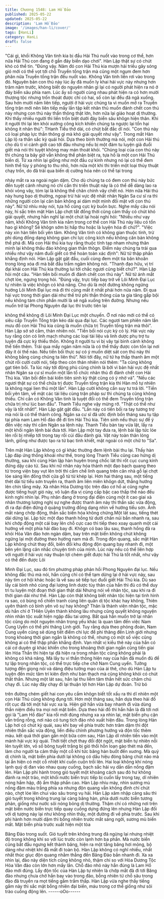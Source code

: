 ```yaml
---
title: Chương 1548: Lam Hồ Đảo
published: 2025-05-22
updated: 2025-05-22
description: 'Lam Hồ Đảo'
image: '/images/han-li/cover/'
tags: [HanLi]
category: HanLi
draft: false
---
```


"Cái gì, khối Không Vân tinh kia bị đầu Hải Thú nuốt vào trong cơ
thể, hơn nữa Hải Thú con đang ở gần đáy biển dạo chơi". Hàn
Lập thật sự có chút khó có thể tin.
"Đúng vậy. Năm đó con Hải Thú kia mượn hải triều gây sóng gió
mới có thể vọt tới chỗ Truyền tống trận mà cũng một ngụm đem
hơn phân nửa Truyền tống trận đều nuốt vào. Không Vân tinh liền
rơi vào trong đó. Nguyên bản con thú này lúc ấy đã muốn ly khai
hải vực này nhưng hơn trăm năm trước, không biết do nguyên
nhân gì lại có người phát hiện ra nó ở đáy biển sâu phía nam.
Lúc ấy số người cùng nhau phát hiện ra có hơn mười thượng tộc
nhưng trốn thoát được chỉ có hai, số còn lại đều đã ngã xuống.
Sau hơn mười năm liên tiếp, người ở hải vực chúng ta vì muốn
mở ra Truyền tống trận mới nên liên tiếp mấy lần tập kết nhân thủ
muốn đánh chết con thú này nhưng con thú này thần thông thật
lớn, hơn nữa lại giảo hoạt dị thường. Khi thấy nhiều người thì liền
trốn biệt dưới đáy biển sâu khôgn hiện thân. Khi ít người thì lại lén
khỏi xướng công kích khiến chúng ta ngược lại tổn hại không ít
nhân thủ": THanh Tiểu thở dài, có chút bất đắc dĩ nói.
"Con thú này có loại pháp lực thần thông gì mà khó giải quyết như
vậy". Trong mắt Hàn Lập lộ ra thần sắc kỳ quái hỏi.
Dựa theo bình thường mà nói, một con Hải thú cho dù ti vi cảnh
giới cao tới đâu nhưng nếu bị một đám tu luyện giả đuổi giết mà
nói thì tuyệt không may mán thoát khỏi.
"Chủng loại của con thú này thì chúng ta bây giờ vẫn không thể
phân biệt ra, tựa hồ là một con Hải Thú biến dị. Từ xa nhìn lại
giống như một đầu cự kình nhưng nó lại có thể đem hình thể tùy ý
phóng to thu nhỏ, hơn nữa một khi thi triển một loại thủy thuật
chạy trốn, do đã trải qua biến dị cường hóa nên có thể tại trong

nháy mắt ra xa ngoài ngàn dặm.
Cho dù chúng ta có đem con thú này bức đến tuyệt cảnh nhưng
nó chỉ cần thi triển thuật này là có thể dễ dàng lao ra khỏi vòng
vây, tóm lại là không thể chân chính vây chết nó. Hơn nữa Hải thú
này hung bạo dị thường, ngoại trừ hải vực đệ nhất nhân Ngân Sa
cư sĩ ra thì những người còn lại căn bản không ai dám một mình
đối mặt với con thú này". Nữ tử nhíu mày nói, tựa hồ cũng cực kỳ
buồn bực.
Nghe mấy câu nói này, hỉ sắc trên mặt Hàn Lập chợt tắt đồng thời
cũng cảm thấy có chút khó giải quyết, nhưng hắn nghĩ lại một
chút lại hoài nghi hỏi: "Nhiều như vạy năm, khối Không Vân tinh
kia nằm trong cơ thể con Hải Thú này liệu có tổn hao gì không?
Sẽ khôgn sớm bị hấp thu hoặc là luyện hóa đi chứ?".
"Việc này xin hàn tiền bối yên tâm. Không Vân tinh có không gian
thuộc tính, trừ phi dùng đồng dạng không gian chi lực công kích
nếu không căn bản không thể phá đi. Mà con Hải thú kia tuy rằng
thuộc tính tạp nham nhưng thân mình lại không thấu đáo không
gian thần thôgn. Điểm này chúng ta trải qua nhiều như vậy năm
đuổi giết có thể hoàn toàn xác định": Nữ tử thập phần khẳng định
nói.
Hàn Lập gật gật đầu, cuối cùng đem một tia băn khoăn trong lòng
xóa đi mà bắt đầu trầm ngâm không nói. "Thanh đạo hữu, vị trí
đại khái con Hải Thú kia thường lui tới chắc ngươi cũng biết
chứ?". Hàn Lập hỏi một câu.
"Hàn tiền bối muốn đi đánh chết con thú này". Nữ tử ánh mắt chợt
lóe, ngưng trọng hỏi.
"Đúng vậy, trực tiếp bay trở về Lôi Minh Đại Lục tự nhiên là việc
khôgn có khả năng. Cho dù là một đường không ngừng hướng Lôi
Minh Đại lục mà đi thì cũng mất ít nhất phải hơn nửa năm. Đi qua
hải vực trong thời gian dài như thế trừ phi thần thông của ta gia
tăng gấp bội nếu không tám chín phần mười là sẽ ngã xuống trên
đường.
Nhưng nếu muốn trở lại Phong Nguyên đại lục thì trước tiên lại

không thể không đi Lôi Minh Đại Lục một chuyến. Ở nơi nào mới
có thể có siêu cấp Truyền Tống trận kéo dài qua đại lục. Các
ngươi tam phiên năm lần mưu đồ con Hải Thú kia cũng là muốn
chữa trị Truyền tống trận mà thôi". Hàn Lập sờ sờ cằm, thản
nhiên nói.
"Tiền bối nói cực kỳ có lý. Hải vực này tuy rằng còn có linh mạch
nhưng các loại tài liệu và linh dược phụ trợ tu luyện đã cực kỳ
thiếu thốn. Không ít người tu vi bị vây tại bình cảnh không thể tiến
thêm. Trải qua mấy ngàn năm nữa là có thể thấy được còn tồn lại
nơi đây ít ỏi thế nào.
Nếu tiền bối thực sự có ý muốn diệt sát con thú này thì không
bằng cùng chúng ta liên thủ". Nói tới đây, nữ tử hạ thấp thanh âm
một chút rồi cười cười nói, tiếp theo còn thản nhiên nói thêm: "Ta
cũng không gạt tièn bối. Ta lúc này tới động phủ cũng chính là bởi
vì bản hải vực đệ nhất nhân Ngân sa cư sĩ muốn một lần tổ chức
nhân thủ đi đánh chết con Hải Thú kia. Vãn bối đến bái kiến tiên
sinh kỳ thật cũng có ý nhờ vả".
"Nếu các ngươi thật sự có thể chữa trị được Truyền tống trận kia
thì Hàn mỗ tự nhiên là không ngại lien thủ một lần". Hàn Lập cười
không cần suy tư trả lời.
"Tiền bối yên tâm, về mặt các tài liệu cùng trận pháp sư thì chúng
ta cũng không thiếu. Chỉ cần có Không Vân tinh là tuyệt đối có thể
đem Truyền tống trận chữa trị như lúc ban đầu". Thanh Tiểu nghe
vậy mừng rỡ.
"Thật có thể như vậy là tốt nhất!". Hàn Lập gật gật đầu.
"Lần này có tiền bối ra tay tương trợ mà nói là có thể thành công.
Ngân sa cư sĩ đã ước định bốn tháng sau tụ tập tại phía nam Lam
Hồ đảo để đi tìm Hải Thú kia. Tiên sinh nếu thực sự để ý đến việc
này thì cầm Ngân sa lệnh này. Thanh Tiểu bàn tay vừa lật, lấy ra
một khối ngân lệnh bài đưa tới.
Hàn Lập một tay đưa ra, lệnh bài lập tức lóe lên rồi bị nhiếp tới
trong tay rồi cúi đầu đánh giá. Vật này toàn thân lóng lánh, giống
như được tạo ra từ bạc tinh khiết, mặt ngoài có một chữ to "Sa".

Trên mặt Hàn Lập không có gì khác thường đem lệnh bài thu lại.
Thấy hàn Lập đáp ứng thống khoái như thế, trong lòng Thanh
Tiểu cũng cao hứng dị thường, sau khi cùng Hàn lập hàn huyên
trong chốc lát thì rốt cục cung kính đứng dậy cáo từ.
Sau khi nữ nhân này hóa thành một đạo bạch quang theo từ trong
viện bay vụt lên trời thì cấm chế linh quang trên căn nhà gỗ lại
chợt lóe sáng lên đồng thời cửa gỗ từ từ khép lại.
Hơn hai tháng sau, một tiếng thét dài từ tiểu sơn truyền ra, thanh
âm liên miên khôgn dứt, thẳng hướng lên chín tầng mây.
Xà nhân Hỏa Dương tộc trên đảo cơ hồ ai cũng nghe được tiếng
huýt gió này, vô luận địa vị cùng cấp bậc cao thấp thế nào đều
kinh nghi nhìn lại.
Phụ nhân đang ở trong đại điện cùng một ít cao giai xà nhân
thương lượng nghị sự nghe được thanh âm này thì thần săc vừa
động, đi ra đại điện đứng ở quảng trường đồng dạng nhìn về
hướng tiểu sơn.
Ánh mắt nàng chớp động, thần sắc biến hóa không chừng.Một lát
sau, tiếng thét dài dừng lại.
Lập tức một đạo thanh hồng từ dưới chân núi bắn nhanh ra, sau
khi chớp động một cái bay lên chỗ cực cao thì tiếp theo xoay
quanh một cái hướng về một phía hải đảo bay đi.
Khôgn có bao lâu sau, thanh hồng đã ra khỏi Hỏa Vân đảo hơn
ngàn dặm, bay trên mặt biển không chút không ngừng lại một
đường theo hướng nam mà đi.
Trong độn quang, sắc mặt Hàn Lập không chút thay đổi, biến đổi
khu động độn quang bay nhanh đi, một bên yên lặng cân nhắc
chuyện tình của mình.
Lúc này nếu có thể liên hợp với người ở hải vực này thuận lợi
chém giết được hải Thú là tốt nhất, như vậy có thể đến được Lôi

Minh Đại Lục, sau đó tìm phương pháp phản hồi Phong Nguyên
đại lục.
Nếu không đắc thủ mà nói, hắn cũng chỉ có thể tạm dừng lại ở hải
vực này, sau này tìm cơ hội khác hoặc là về sau sẽ tiếp tục đuổi
giết Hải Thú kia.
Dù sao lấy cái bình nhỏ cùng đại lượng linh dược tùy thân của
hắn thì đủ có thể duy trì tu luyện một đoạn thời gian thật dài
Nhưng nói về nhân tộc, sau khi ra đi thời gian dài như thế. Hàn
Lập còn thật không biết nhân tộc hiện tại tình hình ra sao, có bùng
nổ chiến tranh cùng liên quân dị tộc khác hay không, Thiên uyên
thành có bình yên vô sự hay không?
Thân là thành viên nhân tộc, mặc dù hắn chỉ ở THiên Uyên thành
không lâu nhưng cũng quyết không nguyện nhìn nhân tộc xuất
hiện ngập đầu tai ương. Bất quá hắn muốn trở lại nhân tộc cũng
do một nguyên nhân trọng yếu khác là quan tâm đến việc Nam
Cung Uyển có thể phi thăng Linh giới.
Tuy rằng dựa theo phỏng đoán, Nam Cung uyển cũng sẽ dùng tiết
điểm chi lực để phi thăng đến Linh giới nhưng trong khoảng thời
gian ngắn là không có thể, nhưng có một số việc cũng không ai có
thể thập phần khẳng định.
Vạn nhất vị kiều thê này của hắn có cái cơ duyên gì khác khiến
cho trong khoảng thời gian ngắn cũng tiến giai lên Hóa Thần thì
hiện tại đã hiện ra trong nhân tộc cũng không phải là không có
khả năng.
Mà lấy tu vi thần thông hiện nay của hắn đã muốn đủ để tự lập
trong nhân tộc, có thể trực tiếp che chở Nam Cung uyển. Tưởng
tượng đến giọng nói và dáng điệu tướng mạo của ái thê, cho dù
Hàn Lập tu luyện đến mức tâm trí kiên định như bàn thạch mà
cũng không khỏi có chút thất thần.
Nhưng một lát sau, hắn lại thu liễm tâm thần hết sức chăm chú
chạy đi.
Lúc này đây chạy đi lại thuận lợi hơn Hàn Lập dự đoán. Trừ bỏ

trên đường chém giết hai con yêu cầm khôgn biết tốt xấu ra thì dĩ
nhiên một con Hải Thú cũng không đụng tới. Hơn một tháng sau,
hắn dựa theo hải đồ rốt cục đã tới một hải vực xa lạ.
Hiện giờ hắn vừa bay nhanh đi vừa dùng thần niệm điều tra mọi
nơi mặt biển. Dựa theo hải đồ thì hắn hẳn là đã tới nơi gọi là "Lam
Hồ đảo" kia rồi mới đúng nhưng xa xa nhìn lại, mặt biển phụ cận
vẫn trống rỗng, nơi nào có tung tích đảo nhỏ xuất hiện đâu.
Trong lòng Hàn Lập hơi có chút kỳ quái, sau khi bay về phía trước
hơn trăm dặm thì đột nhiên thần sắc vừa động, liền điều chỉnh
phương hướng và độn tốc thêm màu.
kết quả thời gian gần một bữa cơm sau, Hàn Lập dĩ nhiên tiến
vào một mảnh hải vực kỳ quái. Thời tiết chợt thay đổi đột ngột,
mặt biển tự nhiên nỗi lên tuyết lớn, vô số bông tuyết trắng bị gió
thổi hỗn loạn gào thét mà đến, làm cho người ta cảm thấy một cỗ
khí tức băng hàn buốt đến xuơng.
Mà quỷ dị chính là, mặt biển phía dưới lại không có dấu hiệu đóng
băng chút nào mà lại ẩn hiện có một cỗ nhiệt khí cuồn cuộn trồi
lên. Hai loại không khí nóng lạnh quỷ dị đan vào nhau quay
cuồng, bạch sắc hải vụ dần dần nồng đậm lên.
Hàn Lập phi hành trong gió tuyết một khoảng cách sau đó hư
không đánh ra một trảo, một khối nước biển trực tiếp bị cuốn lấy
trong tay, dĩ nhiên nóng hầm hập, độ ẩm thập phần cao.
Hàn Lập nhíu mày, nhìn sương mù nồng đậm màu trắng phía xa
nhưng độn quang vẫn không đình chỉ chút nào, chợt lóe lên chui
vào sâu trong vụ hải. Hàn Lập xâm nhập càng sâu thì gió tuyết
trong không trung lại càng băng hàn, phía dưới nước biển tương
phản, giống như nước sôi nóng bỏng dị thường.
Thậm chí có những nơi trên mặt biển nước biển trực tiếp quay
cuồng dựng đứng lên nhưng Hàn Lập đối với dị tượng này lại như
không nhìn thấy, một đường đi về phía trước.
Sau khi phi hành hơn mười dặm thì bỗng nhiên trước mắt sáng
ngời, sương mù biến mất. Mặt biển phía trước xuất hiện một tòa

Băng Đảo trong suốt.
Gió tuyết trên không trung đã ngừng lại nhưng nhiệt độ trong
không khí so với lúc trước còn lạnh hơn ba phần. Mà nước biển
cũng bắt đầu ngưng kết thành băng, hiện ra một tầng băng hơi
mỏng, bộ dáng như nhiệt khí đã mất đi toàn bộ.
Hàn Lập không có nghĩ nhiều, nhất nhất thúc giục độn quang
nhằm thẳng đến Băng Đảo bắn nhanh đi.
Xa xa nhìn lại, đảo này diện tích cũng không nhỏ, thậm chí so với
Hỏa Dương Tộc Hỏa Vân đảo còn lớn hơn mấy lần. Chỗ đảo nhỏ
này hẳn đúng là Lam Hồ đảo mới đúng.
Lấy độn tốc của Hàn Lập tự nhiên là chớp mắt đã đi tới Băng đảo
nhưng chưa chờ hắn bay vào trong đảo, bỗng nhiên từ chỗ sâu
trong đảo đã truyền ra mọt tiếng gầm trầm thấp.
Hàn Lập vừa nghe thấy tiếng gầm này thì sắc mặt bỗng nhiên đại
biến, máu trong cơ thể giống như sôi trào cuồng động lên.
------oOo------
